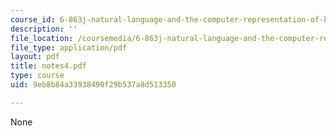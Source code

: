 ```yaml
---
course_id: 6-863j-natural-language-and-the-computer-representation-of-knowledge-spring-2003
description: ''
file_location: /coursemedia/6-863j-natural-language-and-the-computer-representation-of-knowledge-spring-2003/9eb8b84a33938490f29b537a8d513350_notes4.pdf
file_type: application/pdf
layout: pdf
title: notes4.pdf
type: course
uid: 9eb8b84a33938490f29b537a8d513350

---
```

None